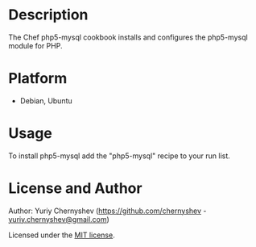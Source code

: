 Description
===========
The Chef php5-mysql cookbook installs and configures the php5-mysql module for PHP.

Platform
========
* Debian, Ubuntu

Usage
=====
To install php5-mysql add the "php5-mysql" recipe to your run list.

License and Author
==================
Author: Yuriy Chernyshev (https://github.com/chernyshev - yuriy.chernyshev@gmail.com)

Licensed under the [MIT license](http://opensource.org/licenses/MIT).
